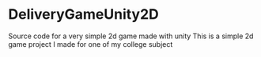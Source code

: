 # DeliveryGameUnity2D
Source code for a very simple 2d game made with unity
This is a simple 2d game project I made for one of my college subject
